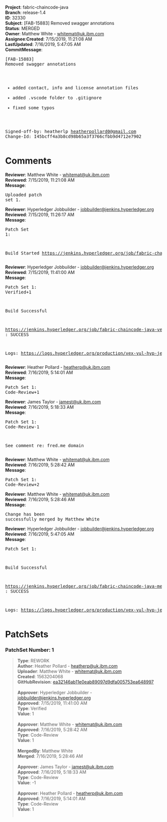 <strong>Project</strong>: fabric-chaincode-java</br><strong>Branch</strong>: release-1.4<br><strong>ID</strong>: 32330<br><strong>Subject</strong>: [FAB-15883] Removed swagger annotations<br><strong>Status</strong>: MERGED<br><strong>Owner</strong>: Matthew White - whitemat@uk.ibm.com<br><strong>Assignee</strong>:<strong>Created</strong>: 7/15/2019, 11:21:08 AM<br><strong>LastUpdated</strong>: 7/16/2019, 5:47:05 AM<br><strong>CommitMessage</strong>:<br><pre>[FAB-15883] Removed swagger annotations

- added contact, info and license annotation files
- added .vscode folder to .gitignore
- fixed some typos

Signed-off-by: heatherlp <heatherpollard0@gmail.com>
Change-Id: I45bcff4a3b8cd98b65a3f3766cfbb9d4712e7902
</pre><h1>Comments</h1><strong>Reviewer</strong>: Matthew White - whitemat@uk.ibm.com<br><strong>Reviewed</strong>: 7/15/2019, 11:21:08 AM<br><strong>Message</strong>: <pre>Uploaded patch set 1.</pre><strong>Reviewer</strong>: Hyperledger Jobbuilder - jobbuilder@jenkins.hyperledger.org<br><strong>Reviewed</strong>: 7/15/2019, 11:26:17 AM<br><strong>Message</strong>: <pre>Patch Set 1:

Build Started https://jenkins.hyperledger.org/job/fabric-chaincode-java-verify-x86_64/203/</pre><strong>Reviewer</strong>: Hyperledger Jobbuilder - jobbuilder@jenkins.hyperledger.org<br><strong>Reviewed</strong>: 7/15/2019, 11:41:00 AM<br><strong>Message</strong>: <pre>Patch Set 1: Verified+1

Build Successful 

https://jenkins.hyperledger.org/job/fabric-chaincode-java-verify-x86_64/203/ : SUCCESS

Logs: https://logs.hyperledger.org/production/vex-yul-hyp-jenkins-3/fabric-chaincode-java-verify-x86_64/203</pre><strong>Reviewer</strong>: Heather Pollard - heatherp@uk.ibm.com<br><strong>Reviewed</strong>: 7/16/2019, 5:14:01 AM<br><strong>Message</strong>: <pre>Patch Set 1: Code-Review+1</pre><strong>Reviewer</strong>: James Taylor - jamest@uk.ibm.com<br><strong>Reviewed</strong>: 7/16/2019, 5:18:33 AM<br><strong>Message</strong>: <pre>Patch Set 1: Code-Review-1

See comment re: fred.me domain</pre><strong>Reviewer</strong>: Matthew White - whitemat@uk.ibm.com<br><strong>Reviewed</strong>: 7/16/2019, 5:28:42 AM<br><strong>Message</strong>: <pre>Patch Set 1: Code-Review+2</pre><strong>Reviewer</strong>: Matthew White - whitemat@uk.ibm.com<br><strong>Reviewed</strong>: 7/16/2019, 5:28:46 AM<br><strong>Message</strong>: <pre>Change has been successfully merged by Matthew White</pre><strong>Reviewer</strong>: Hyperledger Jobbuilder - jobbuilder@jenkins.hyperledger.org<br><strong>Reviewed</strong>: 7/16/2019, 5:47:05 AM<br><strong>Message</strong>: <pre>Patch Set 1:

Build Successful 

https://jenkins.hyperledger.org/job/fabric-chaincode-java-merge-x86_64/58/ : SUCCESS

Logs: https://logs.hyperledger.org/production/vex-yul-hyp-jenkins-3/fabric-chaincode-java-merge-x86_64/58</pre><h1>PatchSets</h1><h3>PatchSet Number: 1</h3><blockquote><strong>Type</strong>: REWORK<br><strong>Author</strong>: Heather Pollard - heatherp@uk.ibm.com<br><strong>Uploader</strong>: Matthew White - whitemat@uk.ibm.com<br><strong>Created</strong>: 1563204068<br><strong>GitHubRevision</strong>: [ea32146ab11e0eab89097d9dfa005753ea648997](https://github.com/hyperledger/fabric-chaincode-java/commit/ea32146ab11e0eab89097d9dfa005753ea648997)<br><br><strong>Approver</strong>: Hyperledger Jobbuilder - jobbuilder@jenkins.hyperledger.org<br><strong>Approved</strong>: 7/15/2019, 11:41:00 AM<br><strong>Type</strong>: Verified<br><strong>Value</strong>: 1<br><br><strong>Approver</strong>: Matthew White - whitemat@uk.ibm.com<br><strong>Approved</strong>: 7/16/2019, 5:28:42 AM<br><strong>Type</strong>: Code-Review<br><strong>Value</strong>: 1<br><br><strong>MergedBy</strong>: Matthew White<br><strong>Merged</strong>: 7/16/2019, 5:28:46 AM<br><br><strong>Approver</strong>: James Taylor - jamest@uk.ibm.com<br><strong>Approved</strong>: 7/16/2019, 5:18:33 AM<br><strong>Type</strong>: Code-Review<br><strong>Value</strong>: -1<br><br><strong>Approver</strong>: Heather Pollard - heatherp@uk.ibm.com<br><strong>Approved</strong>: 7/16/2019, 5:14:01 AM<br><strong>Type</strong>: Code-Review<br><strong>Value</strong>: 1<br><br></blockquote>
